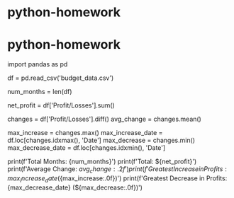 # python-homework
# python-homework
import pandas as pd

df = pd.read_csv('budget_data.csv')

num_months = len(df)


net_profit = df['Profit/Losses'].sum()


changes = df['Profit/Losses'].diff()
avg_change = changes.mean()


max_increase = changes.max()
max_increase_date = df.loc[changes.idxmax(), 'Date']
max_decrease = changes.min()
max_decrease_date = df.loc[changes.idxmin(), 'Date']


print(f'Total Months: {num_months}')
print(f'Total: ${net_profit}')
print(f'Average Change: ${avg_change:.2f}')
print(f'Greatest Increase in Profits: {max_increase_date} (${max_increase:.0f})')
print(f'Greatest Decrease in Profits: {max_decrease_date} (${max_decrease:.0f})')

